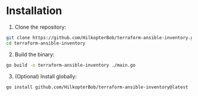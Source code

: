 # Installation

1. Clone the repository:

```bash
git clone https://github.com/HilkopterBob/terraform-ansible-inventory.git
cd terraform-ansible-inventory
```

2. Build the binary:

```bash
go build -o terraform-ansible-inventory ./main.go
```

3. (Optional) Install globally:

```bash
go install github.com/HilkopterBob/terraform-ansible-inventory@latest
```

<!-- TODO: Update installation instructions once the CLI includes new
dependencies or build steps. -->
